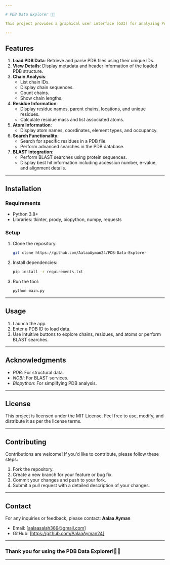```yaml
---

# PDB Data Explorer 🔬🌐

This project provides a graphical user interface (GUI) for analyzing Protein Data Bank (PDB) files. The tool is built using Python and leverages various bioinformatics libraries to retrieve, parse, and display structural information about proteins, chains, residues, and atoms. Additionally, the tool supports sequence alignment and BLAST search functionalities.

---
```


## Features

1. **Load PDB Data**: Retrieve and parse PDB files using their unique IDs.
2. **View Details**: Display metadata and header information of the loaded PDB structure.
3. **Chain Analysis**:
   - List chain IDs.
   - Display chain sequences.
   - Count chains.
   - Show chain lengths.
4. **Residue Information**:
   - Display residue names, parent chains, locations, and unique residues.
   - Calculate residue mass and list associated atoms.
5. **Atom Information**:
   - Display atom names, coordinates, element types, and occupancy.
6. **Search Functionality**:
   - Search for specific residues in a PDB file.
   - Perform advanced searches in the PDB database.
7. **BLAST Integration**:
   - Perform BLAST searches using protein sequences.
   - Display best hit information including accession number, e-value, and alignment details.

---

## Installation

### Requirements
- Python 3.8+
- Libraries: tkinter, prody, biopython, numpy, requests

### Setup
1. Clone the repository:
   ```bash
   git clone https://github.com/AalaaAyman24/PDB-Data-Explorer
   ```
   
2. Install dependencies:
   ```bash
   pip install -r requirements.txt
   ```
   
3. Run the tool:
   ```bash
   python main.py
   ```

---

## Usage

1. Launch the app.
2. Enter a PDB ID to load data.
3. Use intuitive buttons to explore chains, residues, and atoms or perform BLAST searches.

---

## Acknowledgments

- *PDB*: For structural data.
- *NCBI*: For BLAST services.
- *Biopython*: For simplifying PDB analysis.

---

## License

This project is licensed under the MIT License. Feel free to use, modify, and distribute it as per the license terms.

---

## Contributing

Contributions are welcome! If you'd like to contribute, please follow these steps:
1. Fork the repository.
2. Create a new branch for your feature or bug fix.
3. Commit your changes and push to your fork.
4. Submit a pull request with a detailed description of your changes.

---

## Contact

For any inquiries or feedback, please contact:
**Aalaa Ayman**
- Email: [aalaasalah389@gmail.com]
- GitHub: [https://github.com/AalaaAyman24]

---

### Thank you for using the PDB Data Explorer!🙌🏻

---

